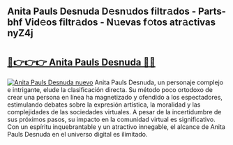 ## Anita Pauls Desnuda D𝚎sn𝚞dos filtr𝚊dos - Parts-bhf Vid𝚎os filtr𝚊dos - N𝚞evas f𝚘tos atr𝚊ctivas nyZ4j

# <h2><a href="http://mbcvjgm.tromn.icu/?c=Anita+Pauls+Desnuda">🔗👉👉👉 Anita Pauls Desnuda 🔗🔗</a></h2>

[![Anita Pauls Desnuda nuevo](https://i.imgur.com/pEAQMta.gif)](http://mbcvjgm.tromn.icu/?c=Anita+Pauls+Desnuda)
Anita Pauls Desnuda, un personaje complejo e intrigante, elude la clasificación directa. Su método poco ortodoxo de crear una persona en línea ha magnetizado y ofendido a los espectadores, estimulando debates sobre la expresión artística, la moralidad y las complejidades de las sociedades virtuales. A pesar de la incertidumbre de sus próximos pasos, su impacto en la comunidad virtual es significativo. Con un espíritu inquebrantable y un atractivo innegable, el alcance de Anita Pauls Desnuda en el universo digital es ilimitado.
